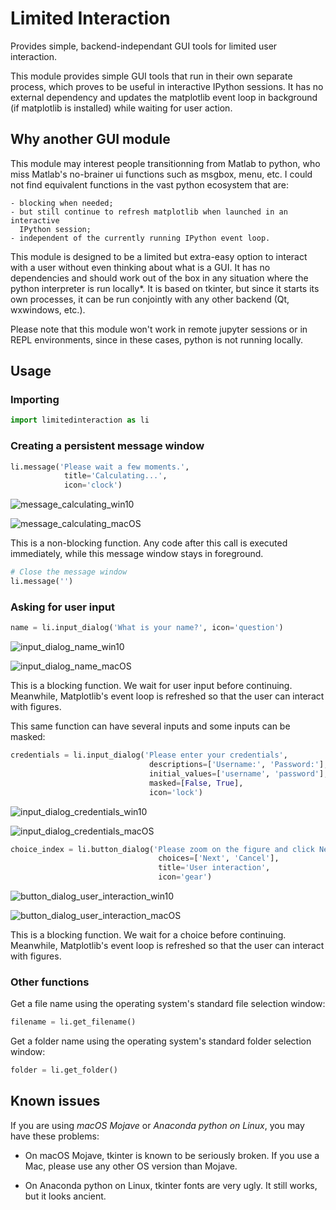 # Limited Interaction

Provides simple, backend-independant GUI tools for limited user interaction.

This module provides simple GUI tools that run in their own separate process,
which proves to be useful in interactive IPython sessions. It has no external
dependency and updates the matplotlib event loop in background (if matplotlib
is installed) while waiting for user action.


## Why another GUI module ##

This module may interest people transitionning from Matlab to python, who miss
Matlab's no-brainer ui functions such as msgbox, menu, etc. I could not find
equivalent functions in the vast python ecosystem that are:

    - blocking when needed;
    - but still continue to refresh matplotlib when launched in an interactive
      IPython session;
    - independent of the currently running IPython event loop.

This module is designed to be a limited but extra-easy option to interact with
a user without even thinking about what is a GUI. It has no dependencies and
should work out of the box in any situation where the python interpreter is run
locally*. It is based on tkinter, but since it starts its own processes, it can
be run conjointly with any other backend (Qt, wxwindows, etc.).

Please note that this module won't work in remote jupyter sessions or in REPL
environments, since in these cases, python is not running locally.


## Usage ##

### Importing ###

```python
import limitedinteraction as li
```

### Creating a persistent message window ###

```python
li.message('Please wait a few moments.',
            title='Calculating...',
            icon='clock')
```

![message_calculating_win10](https://raw.githubusercontent.com/felixchenier/limitedinteraction/main/doc/message_calculating_win10.png)

![message_calculating_macOS](https://raw.githubusercontent.com/felixchenier/limitedinteraction/main/doc/message_calculating.png)


This is a non-blocking function. Any code after this call is executed
immediately, while this message window stays in foreground.

```python
# Close the message window
li.message('')
```

### Asking for user input ###

```python
name = li.input_dialog('What is your name?', icon='question')
```

![input_dialog_name_win10](https://raw.githubusercontent.com/felixchenier/limitedinteraction/main/doc/input_dialog_name_win10.png)

![input_dialog_name_macOS](https://raw.githubusercontent.com/felixchenier/limitedinteraction/main/doc/input_dialog_name.png)

This is a blocking function. We wait for user input before continuing.
Meanwhile, Matplotlib's event loop is refreshed so that the user can
interact with figures.

This same function can have several inputs and some inputs can be masked:

```python
credentials = li.input_dialog('Please enter your credentials',
                               descriptions=['Username:', 'Password:'],
                               initial_values=['username', 'password'],
                               masked=[False, True],
                               icon='lock')
```
![input_dialog_credentials_win10](https://raw.githubusercontent.com/felixchenier/limitedinteraction/main/doc/input_dialog_credentials_win10.png)

![input_dialog_credentials_macOS](https://raw.githubusercontent.com/felixchenier/limitedinteraction/main/doc/input_dialog_credentials.png)


```python
choice_index = li.button_dialog('Please zoom on the figure and click Next.',
                                 choices=['Next', 'Cancel'],
                                 title='User interaction',
                                 icon='gear')
```

![button_dialog_user_interaction_win10](https://raw.githubusercontent.com/felixchenier/limitedinteraction/main/doc/button_dialog_user_interaction_win10.png)

![button_dialog_user_interaction_macOS](https://raw.githubusercontent.com/felixchenier/limitedinteraction/main/doc/button_dialog_user_interaction.png)

This is a blocking function. We wait for a choice before continuing. Meanwhile,
Matplotlib's event loop is refreshed so that the user can interact with
figures.


### Other functions ###

Get a file name using the operating system's standard file selection window:

```python
filename = li.get_filename()
````

Get a folder name using the operating system's standard folder selection
window:

```python
folder = li.get_folder()
```

## Known issues ##

If you are using *macOS Mojave* or *Anaconda python on Linux*, you may have these
problems:

- On macOS Mojave, tkinter is known to be seriously broken. If you use a Mac, please use
  any other OS version than Mojave.

- On Anaconda python on Linux, tkinter fonts are very ugly. It still works, but it looks
  ancient.
